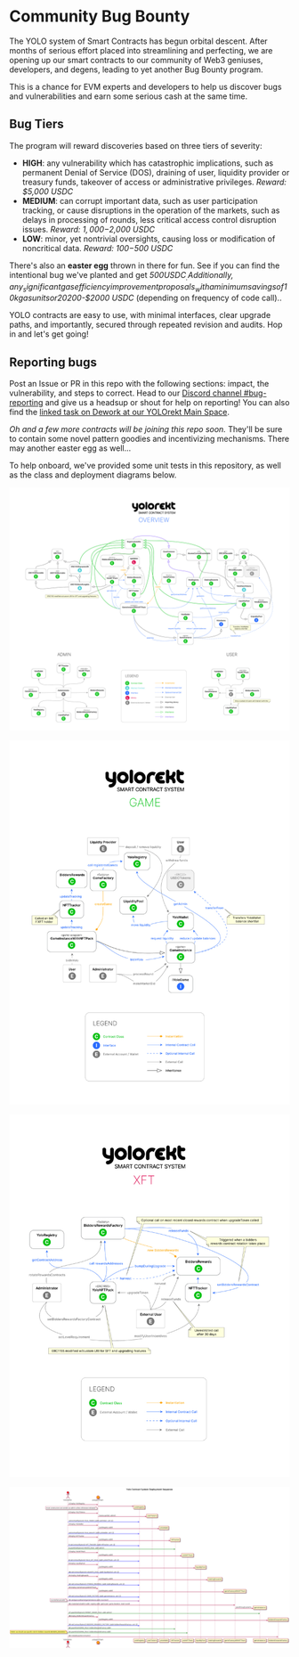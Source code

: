 # Community Bug Bounty

The YOLO system of Smart Contracts has begun orbital descent. After months of serious effort placed into streamlining and perfecting, we are opening up our smart contracts to our community of Web3 geniuses, developers, and degens, leading to yet another Bug Bounty program.

This is a chance for EVM experts and developers to help us discover bugs and vulnerabilities and earn some serious cash at the same time.

## Bug Tiers

The program will reward discoveries based on three tiers of severity:

- **HIGH**: any vulnerability which has catastrophic implications, such as permanent Denial of Service (DOS), draining of user, liquidity provider or treasury funds, takeover of access or administrative privileges.
  _Reward: $5,000 USDC_
- **MEDIUM**: can corrupt important data, such as user participation tracking, or cause disruptions in the operation of the markets, such as delays in processing of rounds, less critical access control disruption issues.
  _Reward: $1,000-$2,000 USDC_
- **LOW**: minor, yet nontrivial oversights, causing loss or modification of noncritical data.
  _Reward: $100-$500 USDC_

There's also an **easter egg** thrown in there for fun. See if you can find the intentional bug we've planted and get _$500 USDC_. Additionally, any _significant gas efficiency improvement proposals_ with a minimum savings of 10k gas units or 20%, and which we implement, will be rewarded _$200-$2000 USDC_ (depending on frequency of code call)..

YOLO contracts are easy to use, with minimal interfaces, clear upgrade paths, and importantly, secured through repeated revision and audits. Hop in and let's get going!

## Reporting bugs

Post an Issue or PR in this repo with the following sections: impact, the vulnerability, and steps to correct. Head to our [Discord channel #bug-reporting](https://discord.com/channels/822644422017548299/988587594822586448) and give us a headsup or shout for help on reporting! You can also find the [linked task on Dework at our YOLOrekt Main Space](https://app.dework.xyz/yolorekt/main-space-86?taskId=9ea0fdb4-fff0-42b3-966e-26939339195d).

_Oh and a few more contracts will be joining this repo soon._ They'll be sure to contain some novel pattern goodies and incentivizing mechanisms. There may another easter egg as well...

To help onboard, we've provided some unit tests in this repository, as well as the class and deployment diagrams below.

![_Overview_](assets/images/overview.jpg)

![Gameplay](assets/images/game-relationship.jpg)

![XFT system](assets/images/xft-relationship.jpg)

![deployment](assets/images/deployment.png)
